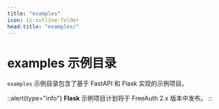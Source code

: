```yaml
---
title: "examples"
icon: ic:outline-folder
head.title: "examples/"
---
```


# examples 示例目录

`examples` 示例目录包含了基于 FastAPI 和 Flask 实现的示例项目。

::alert{type="info"}
**Flask** 示例项目计划将于 FreeAuth 2.x 版本中发布。
::
